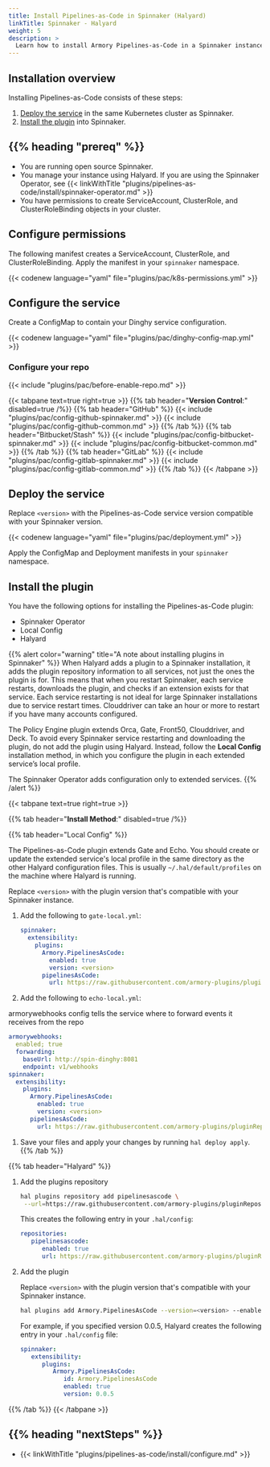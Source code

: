 ```yaml
---
title: Install Pipelines-as-Code in Spinnaker (Halyard)
linkTitle: Spinnaker - Halyard
weight: 5
description: >
  Learn how to install Armory Pipelines-as-Code in a Spinnaker instanced managed by Halyard.
---
```


## Installation overview

Installing Pipelines-as-Code consists of these steps:

1. [Deploy the service](#deploy-the-service) in the same Kubernetes cluster as Spinnaker.
1. [Install the plugin](#install-the-plugin) into Spinnaker. 

## {{% heading "prereq" %}}

* You are running open source Spinnaker.
* You manage your instance using Halyard. If you are using the Spinnaker Operator, see {{< linkWithTitle "plugins/pipelines-as-code/install/spinnaker-operator.md" >}}
* You have permissions to create ServiceAccount, ClusterRole, and ClusterRoleBinding objects in your cluster.


## Configure permissions

The following manifest creates a ServiceAccount, ClusterRole, and ClusterRoleBinding. Apply the manifest in your `spinnaker` namespace.

{{< codenew language="yaml" file="plugins/pac/k8s-permissions.yml" >}}

## Configure the service

Create a ConfigMap to contain your Dinghy service configuration.

{{< codenew language="yaml" file="plugins/pac/dinghy-config-map.yml" >}}

### Configure your repo

{{< include "plugins/pac/before-enable-repo.md" >}}


{{< tabpane text=true right=true  >}}
{{% tab header="**Version Control**:" disabled=true /%}}
{{% tab header="GitHub"  %}}
{{< include "plugins/pac/config-github-spinnaker.md" >}}
{{< include "plugins/pac/config-github-common.md" >}}
{{% /tab %}}
{{% tab header="Bitbucket/Stash"  %}}
{{< include "plugins/pac/config-bitbucket-spinnaker.md" >}}
{{< include "plugins/pac/config-bitbucket-common.md" >}}
{{% /tab %}}
{{% tab header="GitLab"  %}}
{{< include "plugins/pac/config-gitlab-spinnaker.md" >}}
{{< include "plugins/pac/config-gitlab-common.md" >}}
{{% /tab %}}
{{< /tabpane >}}


## Deploy the service

Replace `<version>` with the Pipelines-as-Code service version compatible with your Spinnaker version. 

{{< codenew language="yaml" file="plugins/pac/deployment.yml" >}}

Apply the ConfigMap and Deployment manifests in your `spinnaker` namespace.

## Install the plugin

You have the following options for installing the Pipelines-as-Code plugin:

* Spinnaker Operator
* Local Config
* Halyard

{{% alert color="warning" title="A note about installing plugins in Spinnaker" %}}
When Halyard adds a plugin to a Spinnaker installation, it adds the plugin repository information to all services, not just the ones the plugin is for. This means that when you restart Spinnaker, each service restarts, downloads the plugin, and checks if an extension exists for that service. Each service restarting is not ideal for large Spinnaker installations due to service restart times. Clouddriver can take an hour or more to restart if you have many accounts configured.

The Policy Engine plugin extends Orca, Gate, Front50, Clouddriver, and Deck. To avoid every Spinnaker service restarting and downloading the plugin, do not add the plugin using Halyard. Instead, follow the **Local Config** installation method, in which you configure the plugin in each extended service’s local profile.

The Spinnaker Operator adds configuration only to extended services.
{{% /alert %}}

{{< tabpane text=true right=true >}}

{{% tab header="**Install Method**:" disabled=true /%}}

{{% tab header="Local Config" %}}

The Pipelines-as-Code plugin extends Gate and Echo. You should create or update the extended service's local profile in the same directory as the other Halyard configuration files. This is usually `~/.hal/default/profiles` on the machine where Halyard is running.

Replace `<version>` with the plugin version that's compatible with your Spinnaker instance.

1. Add the following to `gate-local.yml`:

   ```yaml
   spinnaker:
     extensibility:
       plugins:
         Armory.PipelinesAsCode:
           enabled: true
           version: <version>
         pipelinesAsCode:
           url: https://raw.githubusercontent.com/armory-plugins/pluginRepository/master/repositories.json
   ```

1. Add the following to `echo-local.yml`:

armorywebhooks config tells the service where to forward events it receives from the repo
   ```yaml
   armorywebhooks:
     enabled; true
     forwarding:
       baseUrl: http://spin-dinghy:8081
       endpoint: v1/webhooks
   spinnaker:
     extensibility:
       plugins:
         Armory.PipelinesAsCode:
           enabled: true
           version: <version>
         pipelinesAsCode:
           url: https://raw.githubusercontent.com/armory-plugins/pluginRepository/master/repositories.json
   ```

1. Save your files and apply your changes by running `hal deploy apply`.
{{% /tab %}}

{{% tab header="Halyard" %}}

1. Add the plugins repository

   ```bash
   hal plugins repository add pipelinesascode \
    --url=https://raw.githubusercontent.com/armory-plugins/pluginRepository/master/repositories.json
   ```

   This creates the following entry in your `.hal/config`:

   ```yaml
   repositories:
      pipelinesascode:
         enabled: true
         url: https://raw.githubusercontent.com/armory-plugins/pluginRepository/master/repositories.json
   ```

1. Add the plugin
   
   Replace `<version>` with the plugin version that's compatible with your Spinnaker instance.
   
   ```bash
   hal plugins add Armory.PipelinesAsCode --version=<version> --enabled=true
   ```

   For example, if you specified version 0.0.5, Halyard creates the following entry in your `.hal/config` file: 

   ```yaml
   spinnaker:
      extensibility:
         plugins:
            Armory.PipelinesAsCode:
               id: Armory.PipelinesAsCode
               enabled: true
               version: 0.0.5
   ```
{{% /tab %}}
{{< /tabpane >}}

## {{% heading "nextSteps" %}}

* {{< linkWithTitle "plugins/pipelines-as-code/install/configure.md" >}}
